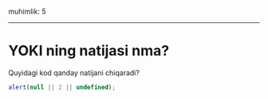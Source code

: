 muhimlik: 5

---

# YOKI ning natijasi nma?

Quyidagi kod qanday natijani chiqaradi?

```js
alert(null || 2 || undefined);
```
